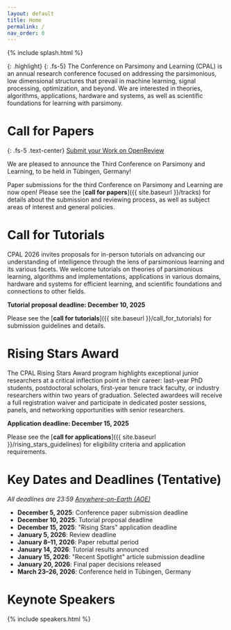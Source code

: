 ```yaml
---
layout: default
title: Home
permalink: /
nav_order: 0
---
```


{% include splash.html %}

{: .highlight}
{: .fs-5}
The Conference on Parsimony and Learning (CPAL) is an annual research
conference focused on addressing the parsimonious, low dimensional structures
that prevail in machine learning, signal processing, optimization, and beyond.
We are interested in theories, algorithms, applications, hardware and systems,
as well as scientific foundations for learning with parsimony.

<!--
We describe [our]({{ site.baseurl }}/organization_committee) vision for the conference in
more detail [here]({{ site.baseurl }}/vision).
-->


# Call for Papers

{: .fs-5 .text-center}
[Submit your Work on OpenReview](https://openreview.net/group?id=CPAL.cc/2026/Conference)

We are pleased to announce the Third Conference on Parsimony and Learning,
to be held in Tübingen, Germany!

Paper submissions for the third Conference on
Parsimony and Learning are now open!
Please see the [**call for papers**]({{ site.baseurl
}}/tracks) for details about the submission and reviewing process, as well as
subject areas of interest and general policies.


# Call for Tutorials

CPAL 2026 invites proposals for in-person tutorials on advancing our understanding of intelligence through the lens of parsimonious learning and its various facets. We welcome tutorials on theories of parsimonious learning, algorithms and implementations, applications in various domains, hardware and systems for efficient learning, and scientific foundations and connections to other fields.

**Tutorial proposal deadline: December 10, 2025**

Please see the [**call for tutorials**]({{ site.baseurl }}/call_for_tutorials) for submission guidelines and details.


# Rising Stars Award

The CPAL Rising Stars Award program highlights exceptional junior researchers at a critical inflection point in their career: last-year PhD students, postdoctoral scholars, first-year tenure track faculty, or industry researchers within two years of graduation. Selected awardees will receive a full registration waiver and participate in dedicated poster sessions, panels, and networking opportunities with senior researchers.

**Application deadline: December 15, 2025**

Please see the [**call for applications**]({{ site.baseurl }}/rising_stars_guidelines) for eligibility criteria and application requirements.



# Key Dates and Deadlines (Tentative)


*All deadlines are 23:59 [Anywhere-on-Earth (AOE)](https://www.ieee802.org/16/aoe.html)*

- **December 5, 2025**: Conference paper submission deadline
- **December 10, 2025**: Tutorial proposal deadline
- **December 15, 2025**: "Rising Stars" application deadline
- **January 5, 2026**: Review deadline
- **January 8–11, 2026**: Paper rebuttal period
- **January 14, 2026**: Tutorial results announced
- **January 15, 2026**: "Recent Spotlight" article submission deadline
- **January 20, 2026**: Final paper decisions released
- **March 23–26, 2026**: Conference held in Tübingen, Germany

<!-- {: .highlight} -->
<!-- See the [deadlines page]({{ site.baseurl }}/deadlines) for a complete list of -->
<!-- key dates. -->

<!-- # Register to Attend CPAL 2026 -->
<!---->
<!---->
<!-- All CPAL attendees are required to register. **The deadline to register has -->
<!-- been extended to December 23rd, 2025.** -->
<!---->
<!-- <span class="fs-6"> -->
<!-- [Register Now](https://cvent.me/X5aaar){: .btn} -->
<!-- </span> -->

<!-- <br> -->


# Keynote Speakers

<!-- Information on the speakers' planned talks is available [here]({{site.baseurl}}/speakers/#talk-details). -->

{% include speakers.html %}


<!-- ![Stanford Data Science logo]({{ site.baseurl }}/assets/images/SDS_logo_large.png) -->

